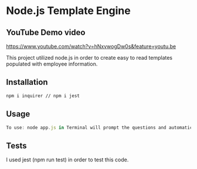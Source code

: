 # Node.js Template Engine

## YouTube Demo video
https://www.youtube.com/watch?v=hNxvwogDw0s&feature=youtu.be

This project utilized node.js in order to create easy to read templates populated with employee information.

## Installation
```bash
npm i inquirer // npm i jest
```
## Usage
```javascript
To use: node app.js in Terminal will prompt the questions and automatically populate team.html.
```

## Tests
I used jest (npm run test) in order to test this code.
